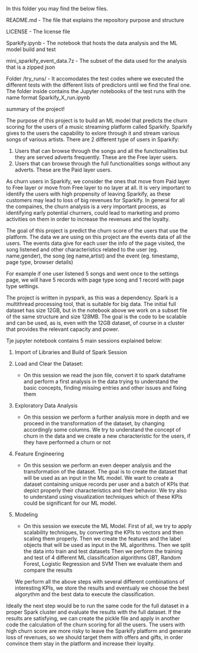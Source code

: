 In this folder you may find the below files.

README.md - The file that explains the repository purpose and structure

LICENSE - The license file

Sparkify.ipynb - The notebook that hosts the data analysis and the ML model build and test

mini_sparkify_event_data.7z - The subset of the data used for the analysis that is a zipped json

Folder /try_runs/ - It accomodates the test codes where we executed the different tests with the different lists of predictors until we find the final one.
The folder inside contains the Jupyter notebooks of the test runs with the name format Sparkify_X_run.ipynb

summary of the project! 

The purpose of this project is to build an ML model that predicts the churn scoring for the users of a music streaming platform called Sparkify.
Sparkify gives to the users the capability to exlore through it and stream various songs of various artists.
There are 2 different type of users in Sparkify:

1. Users that can browse through the songs and all the functionalities but they are served adverts frequently. These are the Free layer users.
2. Users that can browse through the full functionalities songs without any adverts. These are the Paid layer users.

As churn users in Sparkify, we consider the ones that move from Paid layer to Free layer or move from Free layer to no layer at all.
It is very important to identify the users with high propensity of leaving Sparkify, as these customers may lead to loss of big revenues for Sparkify.
In general for all the compaines, the churn analysis is a very important process, as identifying early potential churners, could lead to marketing and promo
activities on them in order to increase the revenues and the loyalty.

The goal of this project is predict the churn score of the users that use the platform. 
The data we are using on this project are the events data of all the users. 
The events data give for each user the info of the page visited, the song listened and other characteristics related to the user (eg. name,gender),
the song (eg name,artist) and the event (eg. timestamp, page type, browser details)

For example if one user listened 5 songs and went once to the settings page, we will have 5 records with page type song and 1 record with page type settings.

The project is written in pyspark, as this was a dependency. Spark is a multithread processing tool, that is suitable for big data.
The initial full dataset has size 12GB, but in the notebook above we work on a subset file of the same structure and size 128MB.
The goal is the code to be scalable and can be used, as is, even with the 12GB dataset, of course in a cluster that provides the relevant capacity and power.

Tje jupyter notebook contains 5 main sessions explained below:

1. Import of Libraries and Build of Spark Session

2. Load and Clear the Dataset:
   - On this session we read the json file, convert it to spark dataframe and perform a first analysis in the data trying to understand the basic concepts,
   finding missing entries and other issues and fixing them

3. Exploratory Data Analysis
   - On this session we perform a further analysis more in depth and we proceed in the transformation of the dataset, by changing accordingly some columns.
   We try to understand the concept of churn in the data and we create a new characteristic for the users, if they have performed a churn or not
   
4. Feature Engineering
   - On this session we perform an even deeper analysis and the transformation of the dataset. The goal is to create the dataset that will be used as an input
   in the ML model. We want to create a dataset containing unique records per user and a batch of KPIs that depict properly their characteristics and their behavior.
   We try also to understand using visualization techniques which of these KPIs could be significant for our ML model.
   
5. Modeling
   - On this session we execute the ML Model. 
   First of all, we try to apply scalability techniques, by converting the KPIs to vectors and then scaling them properly.
   Then we create the features and the label objects that will be used as input in the ML algorithms.
   Then we split the data into train and test datasets
   Then we perform the training and test of 4 different ML classification algorithms GBT, Random Forest, Logistic Regression and SVM
   Then we evaluate them and compare the results
   
   We perform all the above steps with several different combinations of interesting KPIs, we store the results and eventualy we choose the best algorythm and the
   best data to execute the classification.

Ideally the next step would be to run the same code for the full dataset in a proper Spark cluster and evaluate the results with the full dataset.
If the results are satisfying, we can create the pickle file and apply in another code the calculation of the churn scoring for all the users.
The users with high churn score are more risky to leave the Sparkify platform and generate loss of revenues, so we should target them with offers and gifts,
in order convince them stay in the platform and increase their loyalty.
